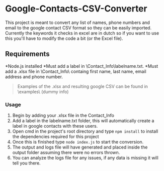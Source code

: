 # Google-Contacts-CSV-Converter

This project is meant to convert any list of names, phone numbers and email to the google contact CSV format so they can be easily imported. 
Currently the keywords it checks in excel are in dutch so if you want to use this you'll have to modify the code a bit (or the Excel file). 

## Requirements
*Node.js installed
*Must add a label in \Contact_Info\labelname.txt.
*Must add a .xlsx file in \Contact_Info\ containg first name, last name, email address and phone number.
>Examples of the .xlsx and resulting google CSV can be found in \examples\ (dummy info)


### Usage
1. Begin by adding your .xlsx file in the Contact_Info 
2. Add a label in the labelname.txt folder, this will automatically create a label in google contacts with these users. 
3. Open cmd in the project's root directory and type `npm install` to install the dependencies required for this project
4. Once this is finished type `node index.js` to start the conversion.
4. The output and logs file will have generated and placed inside the output folder assuming there were no errors thrown.
5. You can analyze the logs file for any issues, if any data is missing it will tell you there. 
